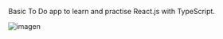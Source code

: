 Basic To Do app to learn and practise React.js with TypeScript.

![imagen](https://user-images.githubusercontent.com/55493427/162419116-5fcdf5de-36d8-40f5-baee-2bfad6e411d2.png)
